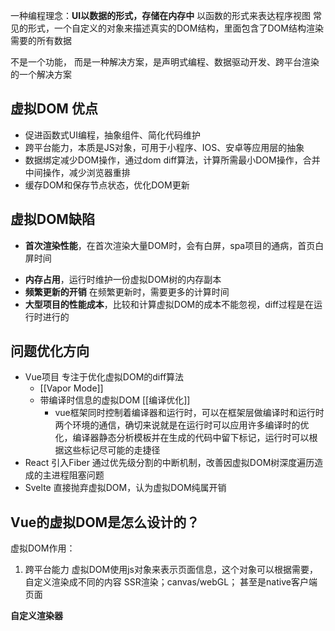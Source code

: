 一种编程理念：**UI以数据的形式，存储在内存中**
以函数的形式来表达程序视图
常见的形式，一个自定义的对象来描述真实的DOM结构，里面包含了DOM结构渲染需要的所有数据

不是一个功能，
而是一种解决方案，是声明式编程、数据驱动开发、跨平台渲染的一个解决方案

## 虚拟DOM 优点
- 促进函数式UI编程，抽象组件、简化代码维护
- 跨平台能力，本质是JS对象，可用于小程序、IOS、安卓等应用层的抽象
- 数据绑定减少DOM操作，通过dom diff算法，计算所需最小DOM操作，合并中间操作，减少浏览器重排
- 缓存DOM和保存节点状态，优化DOM更新


## 虚拟DOM缺陷
+ **首次渲染性能**，在首次渲染大量DOM时，会有白屏，spa项目的通病，首页白屏时间
- **内存占用**，运行时维护一份虚拟DOM树的内存副本
- **频繁更新的开销** 在频繁更新时，需要更多的计算时间
- **大型项目的性能成本**，比较和计算虚拟DOM的成本不能忽视，diff过程是在运行时进行的



## 问题优化方向
- Vue项目 专注于优化虚拟DOM的diff算法
    - [[Vapor Mode]]
    - 带编译时信息的虚拟DOM  [[编译优化]]
        - vue框架同时控制着编译器和运行时，可以在框架层做编译时和运行时两个环境的通信，确切来说就是在运行时可以应用许多编译时的优化，编译器静态分析模板并在生成的代码中留下标记，运行时可以根据这些标记尽可能的走捷径
- React 引入Fiber 通过优先级分割的中断机制，改善因虚拟DOM树深度遍历造成的主进程阻塞问题
- Svelte 直接抛弃虚拟DOM，认为虚拟DOM纯属开销


## Vue的虚拟DOM是怎么设计的？

虚拟DOM作用：
1. 跨平台能力
虚拟DOM使用js对象来表示页面信息，这个对象可以根据需要，自定义渲染成不同的内容
SSR渲染；canvas/webGL； 甚至是native客户端页面

**自定义渲染器**

   

